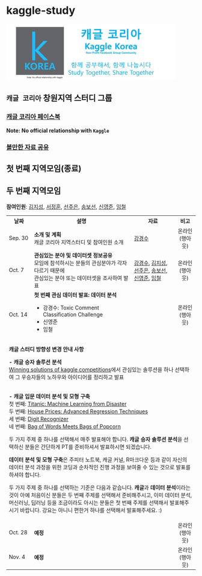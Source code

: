 # kaggle-study

<img src="logo.png" width="450" />

## `캐글 코리아` 창원지역 스터디 그룹

### <a href="https://www.facebook.com/groups/KaggleKoreaOpenGroup/"><b>캐글 코리아 페이스북</b></a><br>
**Note: No official relationship with `Kaggle`**

### <a href="https://github.com/unerue/kaggle-study/blob/master/kaggle-study/materials/materials.md" target="_blank">볼만한 자료 공유</a>

## 첫 번째 지역모임(종료)

## 두 번째 지역모임

**참여인원**: <a href="https://github.com/KimJiSeong1994">김지성</a>, <a href="">서정훈</a>, <a href="https://github.com/sun6880">선주은</a>, <a href="https://github.com/Song-bosun">송보선</a>, <a href="https://github.com/syj706">신영준</a>, <a href="https://github.com/Imchul">임철</a>

<table style="width: 100%">
  <tr>
    <th>날짜</th>
    <th>설명</th>    
    <th>자료</th>
    <th>비고</th>
  </tr>
  <tr>
    <td>Sep. 30</td>
    <td><b>소개 및 계획</b><br>캐글 코리아 지역스터디 및 참여인원 소개</td>
    <td>
      <a href="https://github.com/unerue/kaggle-study/blob/master/kaggle-study/2019-09-30/kaggle-orientation.pdf">강경수</a>
    </td>
    <td align="center">온라인<br>(행아웃)</td>
  </tr>
  <tr>
    <td>Oct. 7</td>
    <td><b>관심있는 분야 및 데이터셋 정보공유</b><br>모임에 참석하시는 분들의 관심분야가 각자 다르기 때문에<br>관심있는 분야 또는 데이터셋을 조사하여 발표</td>
    <td>
      <a href="https://github.com/unerue/kaggle-study/blob/master/kaggle-study/2019-10-07/unerue.pdf">강경수</a>,
      <a href="https://github.com/unerue/kaggle-study/blob/master/kaggle-study/2019-10-07/KimJiSeong1994.key">김지성</a>,
      <a href="https://github.com/unerue/kaggle-study/blob/master/kaggle-study/2019-10-07/sun6880.pptx">선주은</a>,
      <a href="https://github.com/unerue/kaggle-study/blob/master/kaggle-study/2019-10-07/Song-bosun.pptx">송보선</a>,<br>
      <a href="https://github.com/unerue/kaggle-study/blob/master/kaggle-study/2019-10-07/syj706.pptx">신영준</a>,
      <a href="https://github.com/unerue/kaggle-study/blob/master/kaggle-study/2019-10-07/">임철</a>
    </td>
    <td align="center">온라인<br>(행아웃)</td>
  </tr>
  <tr>
    <td>Oct. 14</td>
    <td><b>첫 번째 관심 데이터 발표: 데이터 분석</b><br>
      <ul>
        <li>강경수: Toxic Comment Classification Challenge</li>
        <li>신영준</li>
        <li>임철</li>
      </ul>
    </td>
    <td></td>
    <td align="center">온라인<br>(행아웃)</td>
  </tr>
  <tr>
    <td colspan=5>
      <p><b>캐글 스터디 방향성 변경 안내 사항</b></p>
      <b>- 캐글 승자 솔루션 분석</b><br>
      <a href="https://www.kaggle.com/sudalairajkumar/winning-solutions-of-kaggle-competitions">Winning solutions of kaggle competitions</a>에서 관심있는 솔루션을 하나 선택하여 그 우승자들의 노하우와 아이디어를 정리하고 발표<br>
      <br>
      <p><b>- 캐글 입문 데이터 분석 및 모형 구축</b><br>
      첫 번째: <a href="https://www.kaggle.com/c/titanic">Titanic: Machine Learning from Disaster</a><br>
      두 번째: <a href="https://www.kaggle.com/c/house-prices-advanced-regression-techniques">
House Prices: Advanced Regression Techniques</a><br>
      세 번째: <a href="https://www.kaggle.com/c/digit-recognizer">Digit Recognizer</a><br>
      네 번째: <a href="https://www.kaggle.com/c/word2vec-nlp-tutorial">Bag of Words Meets Bags of Popcorn</a><br></p>
      <p>두 가지 주제 중 하나를 선택해서 매주 발표해야 합니다. <b>캐글 승자 솔루션 분석</b>을 선택하신 분들은 간단하게 PT를 준비하셔서 발표하시면 되겠습니다.</p>
      <p><b>데이터 분석 및 모형 구축</b>은 주피터 노트북, 캐글 커널, R마크다운 등과 같이 자신의 데이터 분석 과정을 위한 코딩과 순차적인 진행 과정을 보여줄 수 있는 것으로 발표를 하셔야 합니다.</p>
      <p>두 가지 주제 중 하나를 선택하는 기준은 다음과 같습니다. <b>캐글</b>과 <b>데이터 분석</b>이라는 것이 아예 처음이신 분들은 두 번째 주제를 선택해서 준비해주시고, 이미 데이터 분석, 머신러닝, 딥러닝 등을 조금이라도 아시는 분들은 첫 번째 주제를 선택해서 발표해주시기 바랍니다. 강요는 아니니 편한거 하나를 선택해서 발표해주세요. :)</p>
    </td>
  </tr>
  <tr>
    <td>Oct. 28</td>
    <td><b>예정</b><br></td>
    <td></td>
    <td align="center">온라인<br>(행아웃)</td>
  </tr>
  <tr>
    <td>Nov. 4</td>
    <td><b>예정</b><br></td>
    <td></td>
    <td align="center">온라인<br>(행아웃)</td>
  </tr>
</table>
